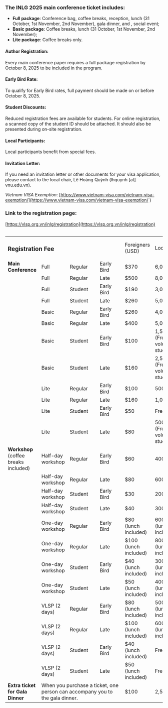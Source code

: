 
### The INLG 2025 main conference ticket includes:

- **Full package**: Conference bag, coffee breaks, reception, lunch (31 October, 1st November, 2nd November), gala dinner, and , social event;
- **Basic package**: Coffee breaks, lunch (31 October, 1st November, 2nd November);
- **Lite package**: Coffee breaks only.


#### Author Registration:
Every main conference paper requires a full package registration by October 8, 2025 to be included in the program. 

#### Early Bird Rate: 
To qualify for Early Bird rates, full payment should be made on or before October 8, 2025.

#### Student Discounts:
Reduced registration fees are available for students.  For online registration, a scanned copy of the student ID should be attached. It should also be presented during on-site registration.

#### Local Participants:
Local participants benefit from special fees.

#### Invitation Letter:
If you need an invitation letter or other documents for your visa application, please contact to the local chair, Lê Hoàng Quỳnh (lhquynh [at] vnu.edu.vn).

*Vietnam VISA Exemption*: [https://www.vietnam-visa.com/vietnam-visa-exemption/](https://www.vietnam-visa.com/vietnam-visa-exemption/ ) 

### Link to the registration page: 
[https://vlsp.org.vn/inlg/registration](https://vlsp.org.vn/inlg/registration)

<div style="width: 100%; overflow: scroll;">
  <table>
    <colspan>
      <col style="min-width: 5rem;">
      <col style="min-width: 5rem;">
      <col style="min-width: 6rem;">
      <col style="min-width: 5rem;">
      <col style="min-width: 5rem;">
      <col style="min-width: 8rem;">
    </colspan>
    <tbody>
      <tr>
        <td colspan=3><h3>Registration Fee</h3></td>
        <td></td>
        <td>Foreigners (USD)</td>
        <td>Local (VND)</td>
      </tr>
      <tr>
        <td><b>Main Conference</b></td>
        <td>Full</td>
        <td>Regular</td>
        <td>Early Bird</td>
        <td>$370</td>
        <td>6,000,000₫</td>
      </tr>
      <tr>
        <td></td>
        <td>Full</td>
        <td>Regular</td>
        <td>Late</td>
        <td>$500</td>
        <td>8,000,000₫</td>
      </tr>
      <tr>
        <td></td>
        <td>Full</td>
        <td>Student</td>
        <td>Early Bird</td>
        <td>$190</td>
        <td>3,000,000₫</td>
      </tr>
      <tr>
        <td></td>
        <td>Full</td>
        <td>Student</td>
        <td>Late</td>
        <td>$260</td>
        <td>5,000,000₫</td>
      </tr>
      <tr>
        <td></td>
        <td>Basic</td>
        <td>Regular</td>
        <td>Early Bird</td>
        <td>$260</td>
        <td>4,000,000₫</td>
      </tr>
      <tr>
        <td></td>
        <td>Basic</td>
        <td>Regular</td>
        <td>Late</td>
        <td>$400</td>
        <td>5,000,000₫</td>
      </tr>
      <tr>
        <td></td>
        <td>Basic</td>
        <td>Student</td>
        <td>Early Bird</td>
        <td>$100</td>
        <td>1,500,000₫ (Free for volunteer students)</td>
      </tr>
      <tr>
        <td></td>
        <td>Basic</td>
        <td>Student</td>
        <td>Late</td>
        <td>$160</td>
        <td>2,500,000₫ (Free for volunteer students)</td>
      </tr>
      <tr>
        <td></td>
        <td>Lite</td>
        <td>Regular</td>
        <td>Early Bird</td>
        <td>$100</td>
        <td>500,000₫</td>
      </tr>
      <tr>
        <td></td>
        <td>Lite</td>
        <td>Regular</td>
        <td>Late</td>
        <td>$160</td>
        <td>1,000,000₫</td>
      </tr>
      <tr>
        <td></td>
        <td>Lite</td>
        <td>Student</td>
        <td>Early Bird</td>
        <td>$50</td>
        <td>Free</td>
      </tr>
      <tr>
        <td></td>
        <td>Lite</td>
        <td>Student</td>
        <td>Late</td>
        <td>$80</td>
        <td>500,000₫ (Free for volunteer students)</td>
      </tr>
      <tr>
        <td><b>Workshop</b> (coffee breaks included)</td>
        <td>Half-day workshop</td>
        <td>Regular</td>
        <td>Early Bird</td>
        <td>$60</td>
        <td>400,000₫</td>
      </tr>
      <tr>
        <td></td>
        <td>Half-day workshop</td>
        <td>Regular</td>
        <td>Late</td>
        <td>$80</td>
        <td>600,000₫</td>
      </tr>
      <tr>
        <td></td>
        <td>Half-day workshop</td>
        <td>Student</td>
        <td>Early Bird</td>
        <td>$30</td>
        <td>200,000₫</td>
      </tr>
      <tr>
        <td></td>
        <td>Half-day workshop</td>
        <td>Student</td>
        <td>Late</td>
        <td>$40</td>
        <td>300,000₫</td>
      </tr>
      <tr>
        <td></td>
        <td>One-day workshop</td>
        <td>Regular</td>
        <td>Early Bird</td>
        <td>$80 (lunch included)</td>
        <td>600,000₫ (lunch included)</td>
      </tr>
      <tr>
        <td></td>
        <td>One-day workshop</td>
        <td>Regular</td>
        <td>Late</td>
        <td>$100 (lunch included)</td>
        <td>800,000₫ (lunch included)
        </td>
      </tr>
      <tr>
        <td></td>
        <td>One-day workshop</td>
        <td>Student</td>
        <td>Early Bird</td>
        <td>$40 (lunch included)</td>
        <td>300,000₫ (lunch included)</td>
      </tr>
      <tr>
        <td></td>
        <td>One-day workshop</td>
        <td>Student</td>
        <td>Late</td>
        <td>$50 (lunch included)</td>
        <td>400,000₫ (lunch included)</td>
      </tr>
      <tr>
        <td></td>
        <td>VLSP (2 days)</td>
        <td>Regular</td>
        <td>Early Bird</td>
        <td>$80 (lunch included)</td>
        <td>500,000₫ (lunch included)</td>
      </tr>
      <tr>
        <td></td>
        <td>VLSP (2 days)</td>
        <td>Regular</td>
        <td>Late</td>
        <td>$100 (lunch included)</td>
        <td>600,000₫ (lunch included)</td>
      </tr>
      <tr>
        <td></td>
        <td>VLSP (2 days)</td>
        <td>Student</td>
        <td>Early Bird</td>
        <td>$40 (lunch included)</td>
        <td>Free</td>
      </tr>
      <tr>
        <td></td>
        <td>VLSP (2 days)</td>
        <td>Student</td>
        <td>Late</td>
        <td>$50 (lunch included)</td>
        <td>Free</td>
      </tr>
      <tr><td><b>Extra ticket for Gala Dinner</b></td>
      <td colspan=3>When you purchase a ticket, one person can accompany you to the gala dinner.</td>
      <td>$100</td>
      <td>2,500,000₫</td>
      </tr>
    </tbody>
  </table>
</div>



